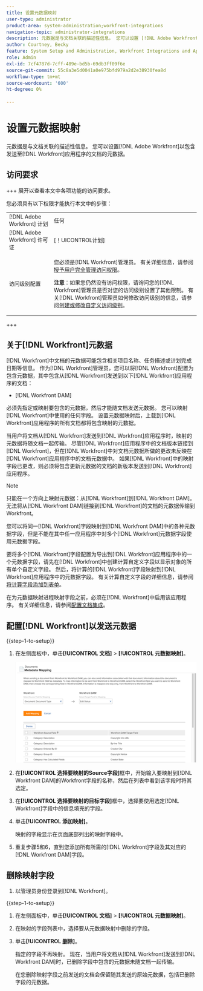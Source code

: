 ```yaml
---
title: 设置元数据映射
user-type: administrator
product-area: system-administration;workfront-integrations
navigation-topic: administrator-integrations
description: 元数据是与文档关联的描述性信息。 您可以设置 [!DNL Adobe Workfront] 以包含发送至 [!DNL Workfront] 应用程序的文档的元数据。
author: Courtney, Becky
feature: System Setup and Administration, Workfront Integrations and Apps
role: Admin
exl-id: 7cf4787d-7cff-489e-bd5b-69db3ff09f6e
source-git-commit: 55c8a3e5d0041a0e975bfd979a2d2e38930fea8d
workflow-type: tm+mt
source-wordcount: '600'
ht-degree: 0%

---
```


# 设置元数据映射

元数据是与文档关联的描述性信息。 您可以设置[!DNL Adobe Workfront]以包含发送至[!DNL Workfront]应用程序的文档的元数据。

## 访问要求

+++ 展开以查看本文中各项功能的访问要求。

您必须具有以下权限才能执行本文中的步骤：

<table style="table-layout:auto"> 
 <col> 
 <col> 
 <tbody> 
  <tr> 
   <td role="rowheader">[!DNL Adobe Workfront] 计划</td> 
   <td>任何</td> 
  </tr> 
  <tr> 
   <td role="rowheader">[!DNL Adobe Workfront] 许可证</td> 
   <td>[！UICONTROL计划]</td> 
  </tr> 
  <tr> 
   <td role="rowheader">访问级别配置</td> 
   <td> <p>您必须是[!DNL Workfront]管理员。 有关详细信息，请参阅<a href="../../administration-and-setup/add-users/configure-and-grant-access/grant-a-user-full-administrative-access.md" class="MCXref xref">授予用户完全管理访问权限</a>。</p> <p><b>注意</b>：如果您仍然没有访问权限，请询问您的[!DNL Workfront]管理员是否对您的访问级别设置了其他限制。 有关[!DNL Workfront]管理员如何修改访问级别的信息，请参阅<a href="../../administration-and-setup/add-users/configure-and-grant-access/create-modify-access-levels.md" class="MCXref xref">创建或修改自定义访问级别</a>。</p> </td> 
  </tr> 
 </tbody> 
</table>

+++

## 关于[!DNL Workfront]元数据

[!DNL Workfront]中文档的元数据可能包含相关项目名称、任务描述或计划完成日期等信息。 作为[!DNL Workfront]管理员，您可以将[!DNL Workfront]配置为包含元数据，其中包含从[!DNL Workfront]发送到以下[!DNL Workfront]应用程序的文档：

* [!DNL Workfront DAM]

必须先指定或映射要包含的元数据，然后才能随文档发送元数据。 您可以映射[!DNL Workfront]中使用的任何字段。 设置元数据映射后，上载到[!DNL Workfront]应用程序的所有文档都将包含映射的元数据。

当用户将文档从[!DNL Workfront]发送到[!DNL Workfront]应用程序时，映射的元数据将随文档一起传输。 尽管[!DNL Workfront]应用程序中的文档版本链接到[!DNL Workfront]，但在[!DNL Workfront]中对文档元数据所做的更改未反映在[!DNL Workfront]应用程序中的文档元数据中。 如果[!DNL Workfront]中的映射字段已更改，则必须将包含更新元数据的文档的新版本发送到[!DNL Workfront]应用程序。

>[!NOTE]
>
>只能在一个方向上映射元数据：从[!DNL Workfront]到[!DNL Workfront DAM]。 无法将从[!DNL Workfront DAM]链接到[!DNL Workfront]的文档的元数据传输到Workfront。

您可以将同一[!DNL Workfront]字段映射到[!DNL Workfront DAM]中的各种元数据字段，但是不能在其中任一应用程序中对多个[!DNL Workfront]元数据字段使用元数据字段。

要将多个[!DNL Workfront]字段配置为导出到[!DNL Workfront]应用程序中的一个元数据字段，请先在[!DNL Workfront]中创建计算自定义字段以显示对象的所有单个自定义字段。 然后，将计算的[!DNL Workfront]字段映射到[!DNL Workfront]应用程序中的元数据字段。 有关计算自定义字段的详细信息，请参阅[将计算字段添加到表单](/help/quicksilver/administration-and-setup/customize-workfront/create-manage-custom-forms/form-designer/design-a-form/add-a-calculated-field.md)。

在为元数据映射进程映射字段之前，必须在[!DNL Workfront]中启用该应用程序。 有关详细信息，请参阅[配置文档集成](../../administration-and-setup/configure-integrations/configure-document-integrations.md)。

## 配置[!DNL Workfront]以发送元数据

{{step-1-to-setup}}

1. 在左侧面板中，单击&#x200B;**[!UICONTROL 文档]** > **[!UICONTROL 元数据映射]**。

   ![](assets/metadata-mapping.png)

1. 在&#x200B;**[!UICONTROL 选择要映射的Source字段]**&#x200B;框中，开始输入要映射到[!DNL Workfront DAM]的Workfront字段的名称，然后在列表中看到该字段时将其选定。
1. 在&#x200B;**[!UICONTROL 选择要映射的目标字段]**&#x200B;框中，选择要使用选定[!DNL Workfront]字段中的信息填充的字段。

1. 单击&#x200B;**[!UICONTROL 添加映射]**。

   映射的字段显示在页面底部列出的映射字段中。

1. 重复步骤5和6，直到您添加所有所需的[!DNL Workfront]字段及其对应的[!DNL Workfront DAM]字段。

## 删除映射字段

1. 以管理员身份登录到[!DNL Workfront]。

{{step-1-to-setup}}

1. 在左侧面板中，单击&#x200B;**[!UICONTROL 文档]** > **[!UICONTROL 元数据映射]**。

1. 在映射的字段列表中，选择要从元数据映射中删除的字段。
1. 单击&#x200B;**[!UICONTROL 删除]**。

   指定的字段不再映射。 现在，当用户将文档从[!DNL Workfront]发送到[!DNL Workfront DAM]时，已删除字段中包含的元数据未随文档一起传输。

   在您删除映射字段之前发送的文档会保留随其发送的原始元数据，包括已删除字段的元数据。
